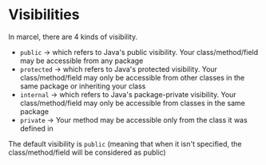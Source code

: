 # Visibilities

In marcel, there are 4 kinds of visibility.

- `public` -> which refers to Java's public visibility. Your class/method/field may be accessible from any package
- `protected` -> which refers to Java's protected visibility. Your class/method/field may only be accessible from other classes in the same package or inheriting your class
- `internal` -> which refers to Java's package-private visibility. Your class/method/field may only be accessible from classes in the same package
- `private` -> Your method may be accessible only from the class it was defined in

The default visibility is `public` (meaning that when it isn't specified, the class/method/field will be considered as public)